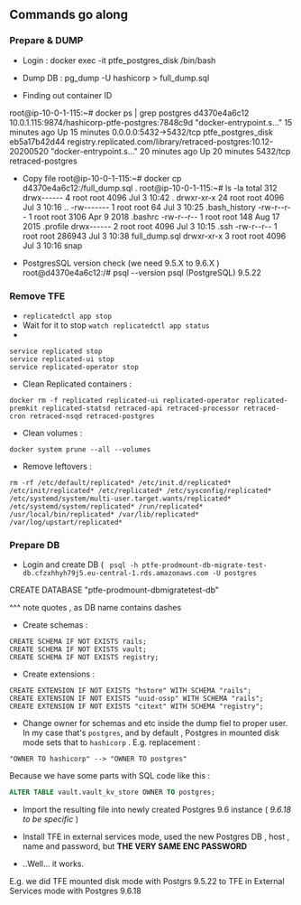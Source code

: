 ## Commands go along

### Prepare & DUMP
- Login : docker exec -it ptfe_postgres_disk /bin/bash
- Dump DB : pg_dump -U hashicorp  > full_dump.sql

- Finding out container ID 

root@ip-10-0-1-115:~# docker ps | grep postgres
d4370e4a6c12        10.0.1.115:9874/hashicorp-ptfe-postgres:7848c9d                       "docker-entrypoint.s…"   15 minutes ago      Up 15 minutes       0.0.0.0:5432->5432/tcp                                                                                ptfe_postgres_disk
eb5a17b42d44        registry.replicated.com/library/retraced-postgres:10.12-20200520      "docker-entrypoint.s…"   20 minutes ago      Up 20 minutes       5432/tcp                                                                                              retraced-postgres
- Copy file 
root@ip-10-0-1-115:~# docker cp d4370e4a6c12:/full_dump.sql .
root@ip-10-0-1-115:~# ls -la
total 312
drwx------  4 root root   4096 Jul  3 10:42 .
drwxr-xr-x 24 root root   4096 Jul  3 10:16 ..
-rw-------  1 root root     64 Jul  3 10:25 .bash_history
-rw-r--r--  1 root root   3106 Apr  9  2018 .bashrc
-rw-r--r--  1 root root    148 Aug 17  2015 .profile
drwx------  2 root root   4096 Jul  3 10:15 .ssh
-rw-r--r--  1 root root 286943 Jul  3 10:38 full_dump.sql
drwxr-xr-x  3 root root   4096 Jul  3 10:16 snap

- PostgresSQL version check (we need 9.5.X to 9.6.X )
root@d4370e4a6c12:/# psql --version
psql (PostgreSQL) 9.5.22

### Remove TFE 

- `replicatedctl app stop`
- Wait for it to stop `watch replicatedctl app status`
- 

```
service replicated stop
service replicated-ui stop
service replicated-operator stop
```

- Clean Replicated containers : 

```
docker rm -f replicated replicated-ui replicated-operator replicated-premkit replicated-statsd retraced-api retraced-processor retraced-cron retraced-nsqd retraced-postgres
```

- Clean volumes : 

```
docker system prune --all --volumes
```

- Remove leftovers : 

```
rm -rf /etc/default/replicated* /etc/init.d/replicated* /etc/init/replicated* /etc/replicated* /etc/sysconfig/replicated* /etc/systemd/system/multi-user.target.wants/replicated* /etc/systemd/system/replicated* /run/replicated* /usr/local/bin/replicated* /var/lib/replicated* /var/log/upstart/replicated*
```


### Prepare DB 

- Login and create DB ( 
` psql -h ptfe-prodmount-db-migrate-test-db.cfzxhhyh79j5.eu-central-1.rds.amazonaws.com -U postgres`

CREATE DATABASE "ptfe-prodmount-dbmigratetest-db"

^^^ note quotes , as DB name contains dashes
- Create schemas : 

```
CREATE SCHEMA IF NOT EXISTS rails;
CREATE SCHEMA IF NOT EXISTS vault;
CREATE SCHEMA IF NOT EXISTS registry;
```

- Create extensions :

```
CREATE EXTENSION IF NOT EXISTS "hstore" WITH SCHEMA "rails";
CREATE EXTENSION IF NOT EXISTS "uuid-ossp" WITH SCHEMA "rails";
CREATE EXTENSION IF NOT EXISTS "citext" WITH SCHEMA "registry";
```

- Change owner for schemas and etc inside the dump fiel to proper user.
In my case that's `postgres`, and by default , Postgres in mounted disk mode sets that to `hashicorp` . 
E.g. replacement : 

```
"OWNER TO hashicorp" --> "OWNER TO postgres"
```
Because we have some parts with SQL code like this : 

```SQL
ALTER TABLE vault.vault_kv_store OWNER TO postgres;
```

- Import the resulting file into newly created Postgres 9.6 instance ( *9.6.18 to be specific*  )

- Install TFE in external services mode, used the new Postgres DB , host , name and password, but **THE VERY SAME ENC PASSWORD**

- ..Well... it works. 

E.g. we did TFE mounted disk mode with Postgrs 9.5.22 to TFE in External Services mode with Postgres 9.6.18

